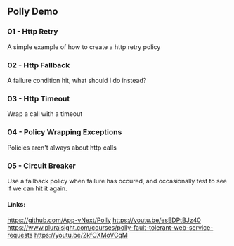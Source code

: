 ## Polly Demo

### 01 - Http Retry

A simple example of how to create a http retry policy

### 02 - Http Fallback

A failure condition hit, what should I do instead?

### 03 - Http Timeout

Wrap a call with a timeout

### 04 - Policy Wrapping Exceptions

Policies aren't always about http calls

### 05 - Circuit Breaker

Use a fallback policy when failure has occured, and occasionally test to see if we can hit it again.


#### Links:

https://github.com/App-vNext/Polly
https://youtu.be/esEDPtBJz40
https://www.pluralsight.com/courses/polly-fault-tolerant-web-service-requests
https://youtu.be/2kfCXMoVCqM
